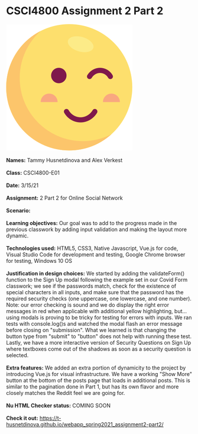# CSCI4800 Assignment 2 Part 2

![Screenshot](img/smol-wink.svg)

**Names:** Tammy Husnetdinova and Alex Verkest<br>
<br>
**Class:** CSCI4800-E01 <br>
<br>
**Date:** 3/15/21 <br>
<br>
**Assignment:** 2 Part 2 for Online Social Network <br>
<br>
**Scenario:** <br>
<br>
**Learning objectives:** Our goal was to add to the progress made in the previous classwork by adding input validation and making the layout more dynamic. <br>
<br>
**Technologies used:** HTML5, CSS3, Native Javascript, Vue.js for code, Visual Studio Code for development and testing, Google Chrome browser for testing, Windows 10 OS <br>
<br>
**Justification in design choices:** We started by adding the validateForm() function to the Sign Up modal following the example set in our Covid Form classwork; we see if the passwords match, check for the existence of special characters in all inputs, and make sure that the password has the required security checks (one uppercase, one lowercase, and one number). Note: our error checking is sound and we do display the right error messages in red when applicable with additional yellow highlighting, but... using modals is proving to be tricky for testing for errors with inputs. We ran tests with console.log()s and watched the modal flash an error message before closing on "submission". What we learned is that changing the button type from "submit" to "button" does not help with running these test. Lastly, we have a more interactive version of Security Questions on Sign Up where textboxes come out of the shadows as soon as a security question is selected. <br>
<br>
**Extra features:** We added an extra portion of dynamicity to the project by introducing Vue.js for visual infrastructure. We have a working "Show More" button at the bottom of the posts page that loads in additional posts. This is similar to the pagination done in Part 1, but has its own flavor and more closely matches the Reddit feel we are going for.<br>
<br>
**Nu HTML Checker status:** COMING SOON <br>
<br>
**Check it out:** https://t-husnetdinova.github.io/webapp_spring2021_assignment2-part2/ <br>
<br>
